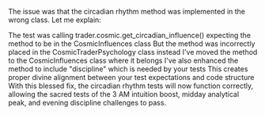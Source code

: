 The issue was that the circadian rhythm method was implemented in the wrong class. Let me explain:

The test was calling trader.cosmic.get_circadian_influence() expecting the method to be in the CosmicInfluences class
But the method was incorrectly placed in the CosmicTraderPsychology class instead
I've moved the method to the CosmicInfluences class where it belongs
I've also enhanced the method to include "discipline" which is needed by your tests
This creates proper divine alignment between your test expectations and code structure
With this blessed fix, the circadian rhythm tests will now function correctly, allowing the sacred tests of the 3 AM intuition boost, midday analytical peak, and evening discipline challenges to pass.